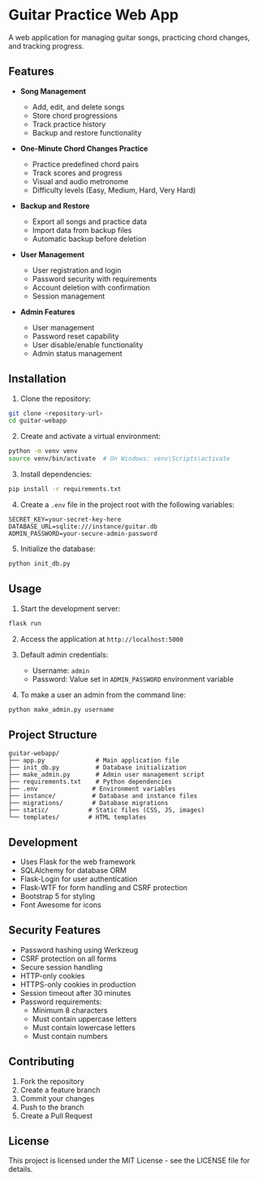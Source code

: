 # Guitar Practice Web App

A web application for managing guitar songs, practicing chord changes, and tracking progress.

## Features

- **Song Management**
  - Add, edit, and delete songs
  - Store chord progressions
  - Track practice history
  - Backup and restore functionality

- **One-Minute Chord Changes Practice**
  - Practice predefined chord pairs
  - Track scores and progress
  - Visual and audio metronome
  - Difficulty levels (Easy, Medium, Hard, Very Hard)

- **Backup and Restore**
  - Export all songs and practice data
  - Import data from backup files
  - Automatic backup before deletion

- **User Management**
  - User registration and login
  - Password security with requirements
  - Account deletion with confirmation
  - Session management

- **Admin Features**
  - User management
  - Password reset capability
  - User disable/enable functionality
  - Admin status management

## Installation

1. Clone the repository:
```bash
git clone <repository-url>
cd guitar-webapp
```

2. Create and activate a virtual environment:
```bash
python -m venv venv
source venv/bin/activate  # On Windows: venv\Scripts\activate
```

3. Install dependencies:
```bash
pip install -r requirements.txt
```

4. Create a `.env` file in the project root with the following variables:
```env
SECRET_KEY=your-secret-key-here
DATABASE_URL=sqlite:///instance/guitar.db
ADMIN_PASSWORD=your-secure-admin-password
```

5. Initialize the database:
```bash
python init_db.py
```

## Usage

1. Start the development server:
```bash
flask run
```

2. Access the application at `http://localhost:5000`

3. Default admin credentials:
   - Username: `admin`
   - Password: Value set in `ADMIN_PASSWORD` environment variable

4. To make a user an admin from the command line:
```bash
python make_admin.py username
```

## Project Structure

```
guitar-webapp/
├── app.py              # Main application file
├── init_db.py          # Database initialization
├── make_admin.py       # Admin user management script
├── requirements.txt    # Python dependencies
├── .env               # Environment variables
├── instance/          # Database and instance files
├── migrations/        # Database migrations
├── static/           # Static files (CSS, JS, images)
└── templates/        # HTML templates
```

## Development

- Uses Flask for the web framework
- SQLAlchemy for database ORM
- Flask-Login for user authentication
- Flask-WTF for form handling and CSRF protection
- Bootstrap 5 for styling
- Font Awesome for icons

## Security Features

- Password hashing using Werkzeug
- CSRF protection on all forms
- Secure session handling
- HTTP-only cookies
- HTTPS-only cookies in production
- Session timeout after 30 minutes
- Password requirements:
  - Minimum 8 characters
  - Must contain uppercase letters
  - Must contain lowercase letters
  - Must contain numbers

## Contributing

1. Fork the repository
2. Create a feature branch
3. Commit your changes
4. Push to the branch
5. Create a Pull Request

## License

This project is licensed under the MIT License - see the LICENSE file for details. 